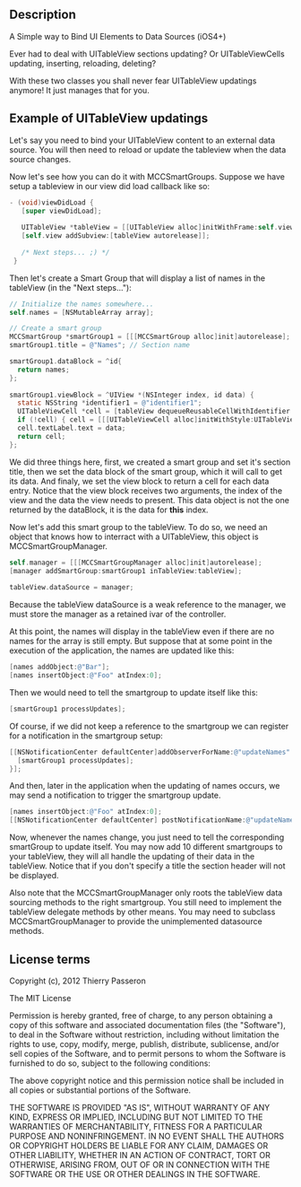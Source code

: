 ## Description

A Simple way to Bind UI Elements to Data Sources (iOS4+)

Ever had to deal with UITableView sections updating? Or UITableViewCells updating, inserting, reloading, deleting?

With these two classes you shall never fear UITableView updatings anymore! It just manages that for you.

## Example of UITableView updatings

Let's say you need to bind your UITableView content to an external data source. You will then need to reload or update the tableview when the data source changes.

Now let's see how you can do it with MCCSmartGroups. Suppose we have setup a tableview in our view did load callback like so:

```objective-c
- (void)viewDidLoad {
   [super viewDidLoad];
 
   UITableView *tableView = [[UITableView alloc]initWithFrame:self.view.bounds style:UITableViewStylePlain];
   [self.view addSubview:[tableView autorelease]];
   
   /* Next steps... ;) */
 }

```

Then let's create a Smart Group that will display a list of names in the tableView (in the "Next steps..."):

```objective-c
// Initialize the names somewhere... 
self.names = [NSMutableArray array];

// Create a smart group
MCCSmartGroup *smartGroup1 = [[[MCCSmartGroup alloc]init]autorelease];
smartGroup1.title = @"Names"; // Section name

smartGroup1.dataBlock = ^id{
  return names; 
};
   
smartGroup1.viewBlock = ^UIView *(NSInteger index, id data) {
  static NSString *identifier1 = @"identifier1";
  UITableViewCell *cell = [tableView dequeueReusableCellWithIdentifier:identifier1];
  if (!cell) { cell = [[[UITableViewCell alloc]initWithStyle:UITableViewCellStyleDefault reuseIdentifier:identifier1]autorelease]; }
  cell.textLabel.text = data;
  return cell;
};
```

We did three things here, first, we created a smart group and set it's section title, then we set the data block of the smart group, which it will call to get its data. And finaly, we set the view block to return a cell for each data entry. Notice that the view block receives two arguments, the index of the view and the data the view needs to present. This data object is not the one returned by the dataBlock, it is the data for __this__ index.

Now let's add this smart group to the tableView. 
To do so, we need an object that knows how to interract with a UITableView, this object is MCCSmartGroupManager.

```objective-c
self.manager = [[[MCCSmartGroupManager alloc]init]autorelease];
[manager addSmartGroup:smartGroup1 inTableView:tableView];
   
tableView.dataSource = manager;
```

Because the tableView dataSource is a weak reference to the manager, we must store the manager as a retained ivar of the controller.

At this point, the names will display in the tableView even if there are no names for the array is still empty. But suppose that at some point in the execution of the application, the names are updated like this:

```objective-c
[names addObject:@"Bar"];
[names insertObject:@"Foo" atIndex:0];
```

Then we would need to tell the smartgroup to update itself like this:

```objective-c
[smartGroup1 processUpdates];
```

Of course, if we did not keep a reference to the smartgroup we can register for a notification in the smartgroup setup:
```objective-c
[[NSNotificationCenter defaultCenter]addObserverForName:@"updateNames" object:nil queue:aQueue usingBlock:^(NSNotification *note) {
  [smartGroup1 processUpdates];
}];
```

And then, later in the application when the updating of names occurs, we may send a notification to trigger the smartgroup update.
```objective-c
[names insertObject:@"Foo" atIndex:0];
[[NSNotificationCenter defaultCenter] postNotificationName:@"updateNames" object:nil];
```

Now, whenever the names change, you just need to tell the corresponding smartGroup to update itself. You may now add 10 different smartgroups to your tableView, they will all handle the updating of their data in the tableView. Notice that if you don't specify a title the section header will not be displayed.

Also note that the MCCSmartGroupManager only roots the tableView data sourcing methods to the right smartgroup. You still need to implement the tableView delegate methods by other means. You may need to subclass MCCSmartGroupManager to provide the unimplemented datasource methods.


## License terms

Copyright (c), 2012 Thierry Passeron

The MIT License

Permission is hereby granted, free of charge, to any person obtaining a copy of this software and associated documentation files (the "Software"), to deal in the Software without restriction, including without limitation the rights to use, copy, modify, merge, publish, distribute, sublicense, and/or sell copies of the Software, and to permit persons to whom the Software is furnished to do so, subject to the following conditions:

The above copyright notice and this permission notice shall be included in all copies or substantial portions of the Software.

THE SOFTWARE IS PROVIDED "AS IS", WITHOUT WARRANTY OF ANY KIND, EXPRESS OR IMPLIED, INCLUDING BUT NOT LIMITED TO THE WARRANTIES OF MERCHANTABILITY, FITNESS FOR A PARTICULAR PURPOSE AND NONINFRINGEMENT. IN NO EVENT SHALL THE AUTHORS OR COPYRIGHT HOLDERS BE LIABLE FOR ANY CLAIM, DAMAGES OR OTHER LIABILITY, WHETHER IN AN ACTION OF CONTRACT, TORT OR OTHERWISE, ARISING FROM, OUT OF OR IN CONNECTION WITH THE SOFTWARE OR THE USE OR OTHER DEALINGS IN THE SOFTWARE.